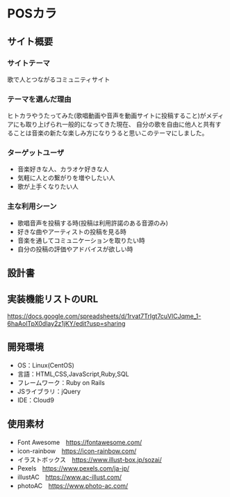 # POSカラ

## サイト概要
### サイトテーマ
歌で人とつながるコミュニティサイト

### テーマを選んだ理由
ヒトカラやうたってみた(歌唱動画や音声を動画サイトに投稿すること)がメディアにも取り上げられ一般的になってきた現在、
自分の歌を自由に他人と共有することは音楽の新たな楽しみ方になりうると思いこのテーマにしました。

### ターゲットユーザ
- 音楽好きな人、カラオケ好きな人
- 気軽に人との繋がりを増やしたい人
- 歌が上手くなりたい人

### 主な利用シーン
- 歌唱音声を投稿する時(投稿は利用許諾のある音源のみ)
- 好きな曲やアーティストの投稿を見る時
- 音楽を通してコミュニケーションを取りたい時
- 自分の投稿の評価やアドバイスが欲しい時

## 設計書

## 実装機能リストのURL
https://docs.google.com/spreadsheets/d/1rvat7TrIgt7cuVlCJqme_1-6haAolTpX0dlay2z1jKY/edit?usp=sharing

## 開発環境
- OS：Linux(CentOS)
- 言語：HTML,CSS,JavaScript,Ruby,SQL
- フレームワーク：Ruby on Rails
- JSライブラリ：jQuery
- IDE：Cloud9

## 使用素材
- Font Awesome　https://fontawesome.com/
- icon-rainbow　https://icon-rainbow.com/
- イラストボックス　https://www.illust-box.jp/sozai/
- Pexels　https://www.pexels.com/ja-jp/
- illustAC　https://www.ac-illust.com/
- photoAC　https://www.photo-ac.com/